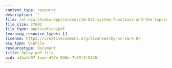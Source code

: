 ```yaml
---
content_type: resource
description: ''
file: /ol-ocw-studio-app/courses/18-031-system-functions-and-the-laplace-transform-spring-2019/a1bafd971aaed97e836b7c99f1f5326f_5HfMEUO9vlY.pdf
file_size: 27602
file_type: application/pdf
learning_resource_types: []
license: https://creativecommons.org/licenses/by-nc-sa/4.0/
ocw_type: OCWFile
resourcetype: Document
title: 3play pdf file
uid: a1bafd97-1aae-d97e-836b-7c99f1f5326f
---
```

